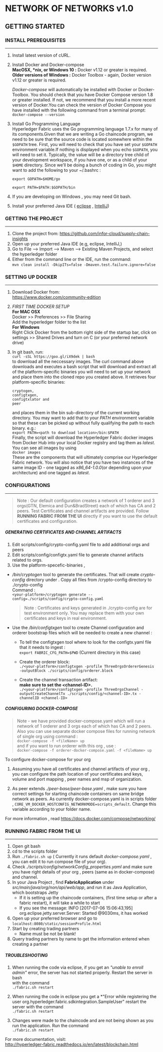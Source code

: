 # NETWORK OF NETWORKS v1.0
## GETTING STARTED 

### INSTALL PREREQUISITES
***

1. Install latest version of cURL.
2. Install Docker and Docker-compose  
__MacOSX, \*nix, or Windows 10 :__ Docker v1.12 or greater is required.  
__Older versions of Windows :__ Docker Toolbox - again, Docker version v1.12 or greater is required.

	_Docker-compose_ will automatically be installed with Docker or Docker-Toolbox. You should check that you have Docker Compose version 1.8 or greater installed. If not, we recommend that you install a more recent version of Docker.You can check the version of Docker Compose you have installed with the following command from a terminal prompt:  
	`docker-compose --version`	
3.	Install Go Programming Language  
Hyperledger Fabric uses the Go programming language 1.7.x for many of its components.Given that we are writing a Go chaincode program, we need to be sure that the source code is located somewhere within the `$GOPATH` tree. First, you will need to check that you have set your `$GOPATH` environment variable.If nothing is displayed when you echo `$GOPATH`, you will need to set it. Typically, the value will be a directory tree child of your development workspace, if you have one, or as a child of your `$HOME` directory. Since we’ll be doing a bunch of coding in Go, you might want to add the following to your ~/.bashrc :  

	`export GOPATH=$HOME/go`  

	`export PATH=$PATH:$GOPATH/bin`

4. If you are developing on Windows , you may need Git bash.
5. Install your preferred Java IDE ( [eclipse]( https://www.eclipse.org/downloads/ ) , [IntelliJ]( https://www.jetbrains.com/idea/download/ ))		

### GETTING THE PROJECT
***
1.  Clone the project from:
https://github.com/infor-cloud/supply-chain-insights
2.	Open up your preferred Java IDE (e.g, eclipse, IntelliJ,)
3.	Go to File --> Import --> Maven --> Existing Maven Projects, and select the hyperledger folder
4.	Either from the command line or the IDE, run the command:  
    `mvn clean install -DkipITs=false -Dmaven.test.failure.ignore=false`

### SETTING UP DOCKER
***
1. Download Docker from:  
https://www.docker.com/community-edition
2. *FIRST TIME DOCKER SETUP*  
    **For MAC OSX**  
	Docker >> Preferences >> File Sharing  
	Add the hyperledger folder to the list  
    **For Windows**  
    Right Click Docker from the bottom right side of the startup bar, click on settings >> Shared Drives and turn on C (or your preferred network drive)
3.  In git bash, run:  
    `curl -sSL https://goo.gl/iX9dek | bash`  
    to download all the neccessary images. The curl command above downloads and executes a bash script that will download and extract all of the platform-specific binaries you will need to set up your network and place them into the cloned repo you created above. It retrieves four platform-specific binaries:

	    cryptogen,
		configtxgen,
		configtxlator and
		peer
    and places them in the bin sub-directory of the current working directory.
You may want to add that to your *PATH* environment variable so that these can be picked up without fully qualifying the path to each binary. e.g.:  
    `export PATH=<path to download location>/bin:$PATH`  
	Finally, the script will download the Hyperledger Fabric docker images from Docker Hub into your local Docker registry and tag them as *latest*. You can see all images by using  
    `docker images`  
	These are the components that will ultimately comprise our Hyperledger Fabric network. You will also notice that you have two instances of the same image ID - one tagged as *x86_64-1.0.0*(or depending upon your architecture) and one tagged as *latest*.

### CONFIGURATIONS
***

>Note : Our default configuration creates a network of 1 orderer and 3 orgs(GTN, Elemica and Dun&BradStreet) each of which has CA and 2 peers. Test Certificates and channel artifacts are provided. Follow **RUNNING FABRIC FROM THE UI** directly if you want to use the default certificates and configuration.


##### GENERATING CERTIFICATES AND CHANNEL ARTIFACTS  
1. Edit scripts/config/crypto-config.yaml file to add additional orgs and peers
2. Edit scripts/config/configtx.yaml file to generate channel artifacts related to orgs. 
3.	Use the platform-specefic-binaries , 
* *<your-platform>/bin/cryptogen* tool to generate the certificates. That will create *crypto-config* directory under <your-platform>. Copy all files 
from <your-platform>/crypto-config directory to ./crypto-config  
Command :  
`<your-platform>/cryptogen generate --config=./scripts/config/crypto-config.yaml`

    >Note : Certificates and keys generated in ./crypto-config are 
	for test environment only. You may replace them with your own 
	certificates and keys in real environment.

* Use the *<your-platform>/bin/configtxgen* tool to create Channel configuration and orderer bootstrap files which will be needed to create a new channel :
	   
    - To tell the configtxgen tool where to look for the configtx.yaml file that it needs to ingest :  
	`export FABRIC_CFG_PATH=$PWD` (Current directory in this case)
	   
    - Create the orderer block:  
`./<your-platform>/configtxgen -profile ThreeOrgsOrdererGenesis -outputBlock ./scripts/config/orderer.block`
	   
    - Create the channel transaction artifact:  
	   **make sure to set the \<channel-ID\>.**  
`./<your-platform>/configtxgen -profile ThreeOrgsChannel -outputCreateChannelTx ./scripts/config/<channel-ID>.tx -channelID <channel-ID>`


##### CONFIGURING DOCKER-COMPOSE 
>Note - we have provided docker-compose.yaml which will run a network of 1 orderer and 3 orgs each of which has CA and 2 peers. Also you can use separate docker compose files for running network of single org using command :  
`docker-compose -f <fileName> up`   
and if you want to run orderer with this org , use :   
`docker-compose -f orderer-docker-compose.yaml -f <fileName> up`

To configure docker-compose for your org

1.	Assuming you have all certificates and channel artifacts of your org , you can configure the path location of your certificates and keys, volume 	 and port mapping , peer names and msp of organization.

2.	As peer extends *./peer-base/peer-base.yaml* , make sure you have correct settings for starting chaincode containers on same bridge network as peers.
As currently docker-compose.yaml is in scripts folder , `CORE_VM_DOCKER_HOSTCONFIG_NETWORKMODE=scripts_default`. Change this variable according to your folder name. 

For more information , read <https://docs.docker.com/compose/networking/>

### RUNNING FABRIC FROM THE UI
***
1.	Open git bash
2.	cd to the scripts folder
3.	Run `./fabric.sh up` ( Currently it runs default *docker-compose.yaml* , you can edit it to run compose file of your org).
4.	Check *./scripts/config/networkConfig_properties.yaml* and make sure you have right details of your org , peers (same as in docker-compose) and channel.
5.	In your Java Project , find **FabricApplication** under *src/main/java/org/non/api/web/app*, and run it as Java Application, which bootstraps Jetty
    - If it is setting up the chaincode containers, (first time setup or after a fabric restart), it will take a while to start
    - If you see the message: INFO  [2017-07-06 15:06:43,195] org.eclipse.jetty.server.Server: Started @9030ms, it has worked
6.	Open up your preferred browser and go to `localhost:8080/static/sessionProfile.html`	    
7.	Start by creating trading partners
    - Name must be not be blank!
8.	Query trading partners by name to get the information entered when creating a partner

##### TROUBLESHOOTING

1. When running the code via eclipse, if you get an *"unable to enroll admin"* error, the server has not started properly. Restart the server in bash  
with the command  
`./fabric.sh restart`

2. When running the code in eclipse you get a *"Error while registering the user org.hyperledger.fabric.sdkintegration.SampleUser" restart the server 	  with the command   
`./fabric.sh restart`

3. Changes were made to the chaincode and are not being shown as you run the application. Run the command  
`./fabric.sh restart`

For more documentation, visit:     
http://hyperledger-fabric.readthedocs.io/en/latest/blockchain.html